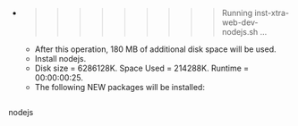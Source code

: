 * >>>>>>>>> Running inst-xtra-web-dev-nodejs.sh ...
  * After this operation, 180 MB of additional disk space will be used.
  * Install nodejs.
  * Disk size = 6286128K. Space Used = 214288K. Runtime = 00:00:00:25.
  * The following NEW packages will be installed:
  ```bash
nodejs
  ```
